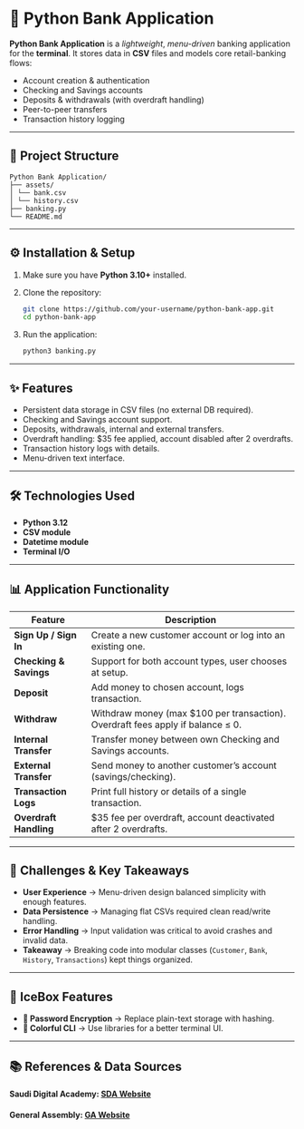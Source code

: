 # 🏦 Python Bank Application

**Python Bank Application** is a _lightweight_, _menu-driven_ banking application for the **terminal**. It stores data in **CSV** files and
models core retail-banking flows:

- Account creation & authentication
- Checking and Savings accounts
- Deposits & withdrawals (with overdraft handling)
- Peer-to-peer transfers
- Transaction history logging

---

## 📁 Project Structure

```
Python Bank Application/
├── assets/
│ └── bank.csv
│ └── history.csv
├── banking.py
└── README.md
```

---

## ⚙️ Installation & Setup

1. Make sure you have **Python 3.10+** installed.

2. Clone the repository:

   ```bash
   git clone https://github.com/your-username/python-bank-app.git
   cd python-bank-app
   ```

3. Run the application:
   ```bash
   python3 banking.py
   ```

---

## ✨ Features

- Persistent data storage in CSV files (no external DB required).
- Checking and Savings account support.
- Deposits, withdrawals, internal and external transfers.
- Overdraft handling: $35 fee applied, account disabled after 2 overdrafts.
- Transaction history logs with details.
- Menu-driven text interface.

---

## 🛠️ Technologies Used

- **Python 3.12**
- **CSV module**
- **Datetime module**
- **Terminal I/O**

---

## 📊 Application Functionality

| Feature                     | Description                                                                 |
|------------------------------|-----------------------------------------------------------------------------|
| **Sign Up / Sign In**        | Create a new customer account or log into an existing one.                  |
| **Checking & Savings**       | Support for both account types, user chooses at setup.                      |
| **Deposit**                  | Add money to chosen account, logs transaction.                              |
| **Withdraw**                 | Withdraw money (max $100 per transaction). Overdraft fees apply if balance ≤ 0. |
| **Internal Transfer**        | Transfer money between own Checking and Savings accounts.                   |
| **External Transfer**        | Send money to another customer’s account (savings/checking).                |
| **Transaction Logs**         | Print full history or details of a single transaction.                      |
| **Overdraft Handling**       | $35 fee per overdraft, account deactivated after 2 overdrafts.              |

---

## 🚀 Challenges & Key Takeaways

- **User Experience** → Menu-driven design balanced simplicity with enough features. 
- **Data Persistence** → Managing flat CSVs required clean read/write handling.  
- **Error Handling** → Input validation was critical to avoid crashes and invalid data.  
- **Takeaway** → Breaking code into modular classes (`Customer`, `Bank`, `History`, `Transactions`) kept things organized.  

---

## 🧊 IceBox Features

- **🔐 Password Encryption** → Replace plain-text storage with hashing.  
- **🎨 Colorful CLI** → Use libraries for a better terminal UI.  

---

## 📚 References & Data Sources

#### Saudi Digital Academy: [SDA Website](https://www.google.com)

#### General Assembly: [GA Website](https://generalassemb.ly/)
